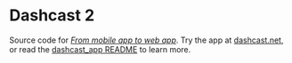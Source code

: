 # Dashcast 2

Source code for
[*From mobile app to web app*](https://www.youtube.com/watch?v=HAstl_NkXl0). Try the app at [dashcast.net](https://dashcast.net/), or read the [dashcast_app README](dashcast_app/README.md) to learn more.
